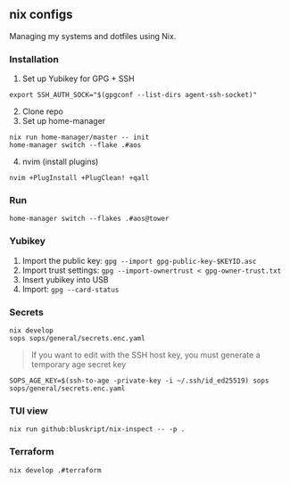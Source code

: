## nix configs

Managing my systems and dotfiles using Nix.

### Installation

1. Set up Yubikey for GPG + SSH
```
export SSH_AUTH_SOCK="$(gpgconf --list-dirs agent-ssh-socket)"
```
2. Clone repo
3. Set up home-manager
```
nix run home-manager/master -- init
home-manager switch --flake .#aos
```
4. nvim (install plugins)
```
nvim +PlugInstall +PlugClean! +qall
```

### Run

```
home-manager switch --flakes .#aos@tower
```

### Yubikey

1. Import the public key: `gpg --import gpg-public-key-$KEYID.asc`
2. Import trust settings: `gpg --import-ownertrust < gpg-owner-trust.txt`
3. Insert yubikey into USB
4. Import: `gpg --card-status`

### Secrets

```
nix develop
sops sops/general/secrets.enc.yaml
```

> If you want to edit with the SSH host key, you must generate a temporary age secret key
```
SOPS_AGE_KEY=$(ssh-to-age -private-key -i ~/.ssh/id_ed25519) sops sops/general/secrets.enc.yaml
```

### TUI view

```
nix run github:bluskript/nix-inspect -- -p .
```

### Terraform

```
nix develop .#terraform
```
